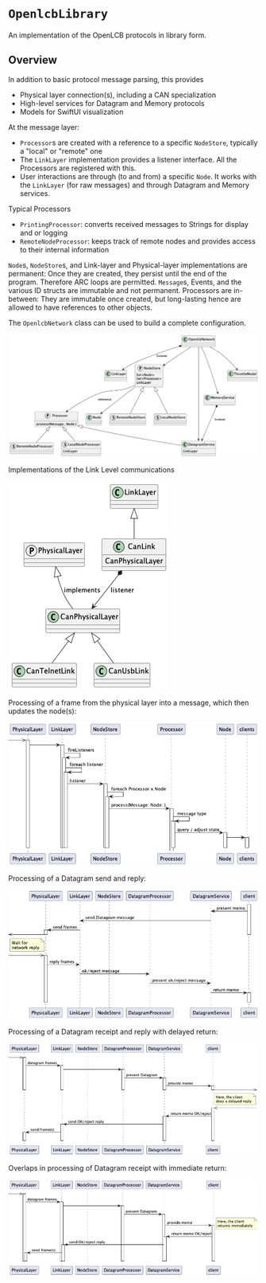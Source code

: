 # ``OpenlcbLibrary``

An implementation of the OpenLCB protocols in library form.

## Overview

In addition to basic protocol message parsing, this provides
 - Physical layer connection(s), including a CAN specialization
 - High-level services for Datagram and Memory protocols
 - Models for SwiftUI visualization

At the message layer:
 - ``Processor``s are created with a reference to a specific ``NodeStore``, typically a "local" or "remote" one
 - The ``LinkLayer`` implementation provides a listener interface.  All the Processors are registered with this.
 - User interactions are through (to and from) a specific ``Node``. It works with the ``LinkLayer`` (for raw messages) and through Datagram and Memory services.

 Typical Processors
 - ``PrintingProcessor``: converts received messages to Strings for display and or logging
 - ``RemoteNodeProcessor``: keeps track of remote nodes and provides access to their internal information

 ``Node``s, ``NodeStore``s, and Link-layer and Physical-layer implementations are permanent: Once they are created, they persist until the end of the program.  Therefore ARC loops are permitted. 
 ``Message``s, Events, and the various ID structs are immutable and not permanent. Processors are in-between: They are immutable once created, but long-lasting hence are allowed to have references to other objects.

The ``OpenlcbNetwork`` class can be used to build a complete configuration.

![High-Level Class Diagram](Classes.png)

Implementations of the Link Level communications

![Link-Level Class Diagram](LinkClasses.png)

Processing of a frame from the physical layer into a message, which then updates the node(s):

![High-Level Physical -> Client Interaction Diagram](PtoCInteractions.png)

Processing of a Datagram send and reply:

![High-Level Send Datagram Interaction Diagram](SendDatagramInteractions.png)

Processing of a Datagram receipt and reply with delayed return:

![High-Level Receive Datagram Interaction Diagram](ReceiveDatagramDelayInteractions.png)

Overlaps in processing of Datagram receipt with immediate return:

![High-Level Receive Datagram Interaction Diagram](ReceiveDatagramInteractions.png)

